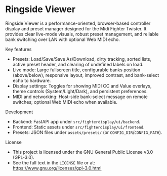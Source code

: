 Ringside Viewer
===============

Ringside Viewer is a performance-oriented, browser-based controller display and preset manager designed for the Midi Fighter Twister. It provides clear live-mode visuals, robust preset management, and reliable bank switching over LAN with optional Web MIDI echo.

Key features
- Presets: Load/Save/Save As/Download, dirty tracking, sorted lists, active preset header, and clearing of undefined labels on load.
- Live mode: Large fullscreen title, configurable banks position (above/below), responsive layout, improved contrast, and bank-select echo to hardware.
- Display settings: Toggles for showing MIDI CC and Value overlays, theme controls (System/Light/Dark), and persistent preferences.
- MIDI and networking: Host-side bank-select message on remote switches; optional Web MIDI echo when available.

Development
- Backend: FastAPI app under `src/fighterdisplay/ui/backend`.
- Frontend: Static assets under `src/fighterdisplay/ui/frontend`.
- Presets: JSON files under `assets/presets/` (or `CONFIG_DIR`/`CONFIG_PATH`).

License
- This project is licensed under the GNU General Public License v3.0 (GPL-3.0).
- See the full text in the `LICENSE` file or at: https://www.gnu.org/licenses/gpl-3.0.html
